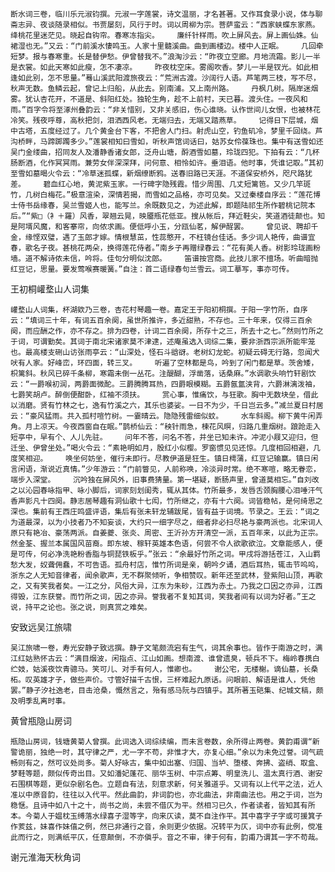 <!-- { "loadSidebar": true } -->
    断水词三卷，临川乐元淑钧撰。元淑一字莲裳，诗文温丽，才名甚著。又作耳食录小说，体与聊斋志异、夜谈随录相似。书贾屡刻，风行于时。词以周柳为宗。菩萨蛮云：“西家蛱蝶东家燕。绛桃花里迷茫见。晓起自钩帘。春寒冻指尖。    廉纤针样雨。吹上屏风去。屏上画仙姝。仙裙湿也无。”又云：“门前溪水悽鸣玉。人家十里髓溪曲。曲到画楼边。楼中人正眠。    几回牵短梦。报与春寒重。长是替伊愁。伊曾替我不。”浪淘沙云：“昨夜立空廊。月地流霜。影儿一半是衣裳。如此天寒如此瘦，怎不凄凉。    昨夜枕空床。雾阁吹香。梦儿一半是钗光。如此相逢如此别，怎不思量。”蓦山溪武阳渡旅夜云：“荒洲古渡。沙阔行人语。芦笔两三枝，写不尽，秋声无数。鱼鳞云起，曾记上归船，从此去。别南浦。又上南州路。    丹枫几树。隔岸迷烟雾。犹认杏花开，不道是、斜阳红处。独轮生角，趁不上前村，天已暮。渡头住。一夜风和雨。”百字令将至涿州叠韵云：“非关惜别，又非关感旧，伤心谁晓。认作世间儿女恨，也被林花冷笑。残夜呼尊，高秋把剑，泪洒西风老。无端归去，无端又踏燕草。    记得日下层城，烟中古塔，五度经过了。几个黄金台下客，不把舍人门扫。射虎山空，钓鱼矶冷，梦里千回绕。芦沟桥畔，马蹄踯躅多少。”莲裳相知曰雪如，听秋声馆词话曰，姑苏女伶葆珠也。集中有送雪如还吴门金缕曲，招同友人及潘静香诸女郎，泛舟山塘，酹酒雪如墓，玲珑四犯。下拍有云：“几杯肠断酒，化作冥冥雨。兼劳女伴深深拜，问何意、相怜如许。垂泪语。他时事，凭谁记取。”其初至雪如墓暍火令云：“冷草迷孤蝶，新烟缭断鸦。送春旧路已天涯。不道保安桥外，咫尺路犹差。    碧血红心地，黄泥紫玉家。一行碑字隐残霞。惜少周围、几丈短篱笆。又少几竿斑竹，几树白梅花。”极意渲染，深情若揭，而雪如之品格，亦可见矣。又过秦楼自序云：“莲花博士侍书岳缘春，吴兰雪姬人也，能写兰。余既数见之，为述此解，即题陆祁生所作碧桃记院本后。”“紫□（衤＋羅）风香，翠翘云晃，映靥瓶花低亚。搜从帐后，拜近鞋尖，笑道酒徒颠也。知是阿壻风魔，和客搴帘，向侬求画。便低呼小玉，分瓯仙茗，解伊酲罢。    曾见说、聘却千金，缘悭双璧，遇了玉郎才嫁。情根慧茁，性蕊憨开，不枉镜台佳话。多少词人艳传，曲谱宜春，歌名子夜。甚桃花两朵，换得莲花侍者。”南乡子再赠绿春云：“花有美人香。树影玲珑画粉墙。道不解诗侬未信，吟将。佳句分明似沈郎。    笛谱按宫商。此技儿家不擅场。听曲暗抛红豆记，思量。要发莺喉赛暖簧。”自注：首二语绿春句兰雪云。词工摹写，事亦可传。

王初桐巏堥山人词集

    巏堥山人词集，杯湖欸乃三卷，杏花村琴趣一卷。嘉定王于阳初桐撰。于阳一字竹所，自序云：“填词三十年，有词五百余阕，虽世所推许，多近甜熟，不存也。三十年来，仅得三百余阕，而应酬之作，亦不存之。排为四卷，计词二百余阕，所存十之三，所去十之七。”然则竹所之于词，可谓勤矣。其词于南北宋诸家莫不津逮，述庵虽选入词综二集，要非浙西宗派所能牢笼也。最高楼支硎山访张雨亭云：“山深处，怪石斗谽谺。老树幻龙蛇。初疑云碍无行路，忽闻犬吠有人家。好峰峦，环四面，转三叉。    听遍了空林都是鸟，吟到了闲门都是草。茨舍矮，枳篱斜。秋风已碎千条柳，寒霜未倒一丛花。注醍醐，浮凿落，话桑麻。”水调歌头响竹轩剧饮云：“一爵喉初润，两爵面微酡。三爵腾腾耳热，四爵眼模糊。五爵氤氲浃背，六爵淋漓泼袖，七爵笑胡卢。醉倒便酣卧，红袖不须扶。    赏心事，惟痛饮，与狂歌。胸中无数块垒，借此以消磨。贤有竹林之七，逸有竹溪之六，其乐也婆娑。一日不为少，千日岂云多。”减兰夏日村居云：“豪风猛雨。共入孤村喧竹树。一霎晴云。隐隐残雷细似蚊。    水车斜阁。柳下黄牛闲弄角。月上凉天。今夜西窗自在眠。”鹊桥仙云：“秧针雨急，楝花风暝，归路几重烟树。踉跄走入短亭中，早有个、人儿先驻。    问年不答，问名不答，并坐已知未许。冲泥小屐又迎归，但迁坐、伊曾坐处。”喝火令云：“素艳明如月，殷红小似樱。罗窗惯见见还惊。几度相回相避，几度笑相迎。    唤坐何妨坐，催行未即行。尽教伊道是狂生。镇日樗蒲，红豆记输赢。镇日闲言闲语，渐说近真情。”少年游云：“门前瞥见，人前称唤，冷淡异时常。绝不寒喧，略无眷恋，端步入深堂。    沉吟独在屏风外，旧事费猜量。第一堪疑，断肠声里，曾道莫相忘。”自刘改之以沁园春咏指甲、咏小脚后，词家刻划闺秀，辄从其体。竹所最多，发唇舌颈胸腰心泪唾汗气香声影凡十四阕。静志居琴趣有洞仙歌十七闳，竹所继之，亦有十六阕。词皆稳帖，是何绮思之深也。集前有王西庄鸣盛评语，集后有张未轩龙辅跋尾，皆有益于词境。节录之。王云：“词之为道最深，以为小技者乃不知妄谈，大约只一细字尽之，细者非必扫尽艳与豪两派也。北宋词人原只有艳冶、豪荡两派。自姜夔、张炎、周密、王沂孙方开清空一派，五百年来，以此为正宗。然金荃、握兰本属国风苗裔。即东坡、稼轩英雄本色语，何尝不令人欲歌欲泣。文章能感人，便是可传，何必净洗艳粉香脂与铜琵铁板乎。”张云：“余最好竹所之词。甲戌将游括苍江，入山羁愁大发，奴聋佣蠢，不可告语。孤舟村店，惟竹所词是亲，朝吟夕诵，酒后耳热，辄击节呜呜，浙东之人无知音律者，闻余歌声，无不群聚倾听，争相赞叹。新年还至武林，登紫阳山顶，再歌之，又有笑我者矣。一江之分，风俗大异，江东为朱砂，江西为赤土。乃我之口因之亦异，江西得毁，江东获誉。而竹所之词，因之亦异。誉我者不复知其词，笑我者间有以词为好者。”王之说，持平之论也。张之说，则真赏之难矣。

安致远吴江旅啸

    吴江旅啸一卷，寿光安静子致远撰。静子文笔颇流宕有生气，词其余事也。皆作于南游之时，满江红姑熟怀古云：“满目烟波，闲指点、江山如画。想南渡、谁曾遗臭，顿兵不下。梅岭春携白纻妓，姑溪夜饮青骢马。笑可儿、对手有何人，惟卿也。    谢公宅，无楼榭。谪仙墓，长桑柘。叹英雄才子，做些声价。寸管好描千古恨，三杯难起九原话。问眼前、解语是谁人，凭他罢。”静子汐社逸老，目击沧桑，慨然言之，殆有感马阮与四镇乎。其所著玉硙集、纪城文稿，颇及明季乱离时事。

黄曾瓶隐山房词

    瓶隐山房词，钱塘黄菊人曾撰。此词选入词综续编，而未言卷数，余所得止两卷。黄韵甫谓“新警诡丽，独绝一时，其守律之严，尤一字不苟，非惟才大，亦复心细。”余以为未免过誉。词气疏畅则有之，然可议处尚多。菊人好咏古，集中如出塞、归国、当垆、堕楼、奔拂、盗绡、取盒、梦鞋等题，颇似传奇出目。又如潘妃蓬花、丽华玉树、中宗点筹、明皇洗儿、温太真行酒、谢安石围棋等题，更似杂剧名色。立题自有法，刻意求新，何关雅道乎。又词有以上代平之法，近人准以中原音韵，往往以入代平。然此曲韵，非词韵也，亦北曲法，非南曲法也。用之于词，岂为稳惬。且诗中如八十之十，尚书之尚，未尝不借仄为平。然相习已久，作者读者，皆知其有所本。今菊人于媪枕玉缚落水绿喜子湿等字，向来仄读，莫不自注作平。其中喜字子字或可援箕子作荄兹，妹喜作妹僖之例，然已非通行之音，余则更少依据。况转平为仄，词中亦有此例，傥准此而行之，则满纸平仄，任意颠倒，不亦傎乎。音之不审，律于何有，韵甫乃谓其一字不苟哉。

谢元淮海天秋角词


